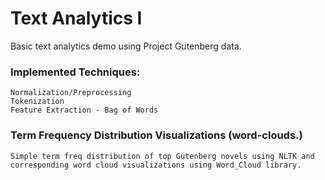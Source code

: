 # Text Analytics I

Basic text analytics demo using Project Gutenberg data.

### Implemented Techniques:
    Normalization/Preprocessing
    Tokenization 
    Feature Extraction - Bag of Words


### Term Frequency Distribution Visualizations (word-clouds.)
    Simple term freq distribution of top Gutenberg novels using NLTK and corresponding word cloud visualizations using Word_Cloud library.

